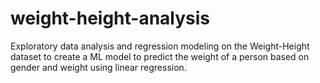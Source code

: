 # weight-height-analysis
Exploratory data analysis and regression modeling on the Weight-Height dataset to create a ML model to predict the weight of a person based on gender and weight using linear regression.
